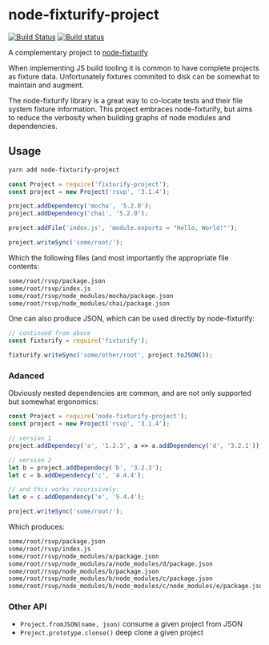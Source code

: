 # node-fixturify-project
[![Build Status](https://travis-ci.org/stefanpenner/node-fixturify-project.svg?branch=master)](https://travis-ci.org/stefanpenner/node-fixturify-project)
[![Build status](https://ci.appveyor.com/api/projects/status/li9y4rjfjt7fmvpc/branch/master?svg=true)](https://ci.appveyor.com/project/embercli/node-fixturify-project/branch/master)

A complementary project to [node-fixturify](https://github.com/joliss/node-fixturify)

When implementing JS build tooling it is common to have complete projects as
fixture data. Unfortunately fixtures commited to disk can be somewhat to
maintain and augment.

The node-fixturify library is a great way to co-locate tests and their file
system fixture information. This project embraces node-fixturify, but aims to
reduce the verbosity when building graphs of node modules and dependencies.


## Usage

```sh
yarn add node-fixturify-project
```

```js
const Project = require('fixturify-project');
const project = new Project('rsvp', '3.1.4');

project.addDependency('mocha', '5.2.0');
project.addDependency('chai', '5.2.0');

project.addFile('index.js', 'module.exports = "Hello, World!"');

project.writeSync('some/root/');
```

Which the following files (and most importantly the appropriate file contents:

```sh
some/root/rsvp/package.json
some/root/rsvp/index.js
some/root/rsvp/node_modules/mocha/package.json
some/root/rsvp/node_modules/chai/package.json
```

One can also produce JSON, which can be used directly by node-fixturify:

```js
// continued from above
const fixturify = require('fixturify');

fixturify.writeSync('some/other/root', project.toJSON());
```

### Adanced

Obviously nested dependencies are common, and are not only supported but somewhat ergonomics:

```js
const Project = require('node-fixturify-project');
const project = new Project('rsvp', '3.1.4');

// version 1
project.addDependecy('a', '1.2.3', a => a.addDependency('d', '3.2.1'));

// version 2
let b = project.addDependecy('b', '3.2.3');
let c = b.addDependency('c', '4.4.4');

// and this works recurisively:
let e = c.addDependency('e', '5.4.4');

project.writeSync('some/root/');
```

Which produces:

```sh
some/root/rsvp/package.json
some/root/rsvp/index.js
some/root/rsvp/node_modules/a/package.json
some/root/rsvp/node_modules/a/node_modules/d/package.json
some/root/rsvp/node_modules/b/package.json
some/root/rsvp/node_modules/b/node_modules/c/package.json
some/root/rsvp/node_modules/b/node_modules/c/node_modules/e/package.json
```


### Other API

* `Project.fromJSON(name, json)` consume a given project from JSON
* `Project.prototype.clonse()` deep clone a given project
